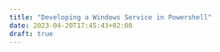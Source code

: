 ```yaml
---
title: "Developing a Windows Service in Powershell"
date: 2023-04-20T17:45:43+02:00
draft: true
---
```


